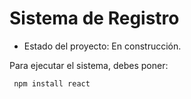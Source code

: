 <h1>Sistema de Registro</h1>

- Estado del proyecto: En construcción.

Para ejecutar el sistema, debes poner:

```` npm install react````
